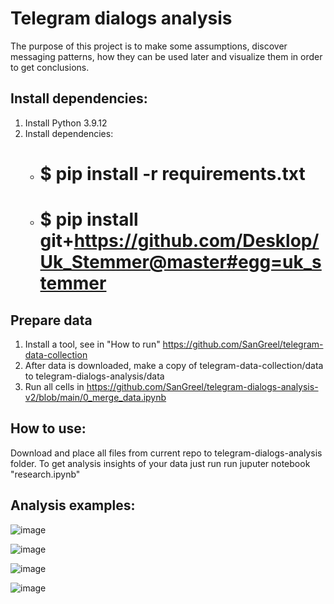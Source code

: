 # Telegram dialogs analysis
The purpose of this project is to make some assumptions, discover messaging patterns, how they can be used later and visualize them in order to get conclusions. 

## Install dependencies:
1. Install Python 3.9.12
2. Install dependencies:
    - # $ pip install -r requirements.txt
    - # $ pip install git+https://github.com/Desklop/Uk_Stemmer@master#egg=uk_stemmer

## Prepare data
1. Install a tool, see in "How to run" https://github.com/SanGreel/telegram-data-collection
2. After data is downloaded, make a copy of telegram-data-collection/data to telegram-dialogs-analysis/data
3. Run all cells in https://github.com/SanGreel/telegram-dialogs-analysis-v2/blob/main/0_merge_data.ipynb

## How to use:
Download and place all files from current repo to telegram-dialogs-analysis folder.
To get analysis insights of your data just run run juputer notebook "research.ipynb"

## Analysis examples:
![image](https://user-images.githubusercontent.com/93656863/166717180-98dc5d8b-5394-4316-b543-001238d5358f.png)

![image](https://user-images.githubusercontent.com/93656863/166717380-4892f09d-9883-4846-9a79-2f870595fe30.png)

![image](https://user-images.githubusercontent.com/93656863/166717331-38000ba7-3e49-4f83-a1de-4a121c8009d5.png)

![image](https://user-images.githubusercontent.com/93656863/166717619-cb8b6378-1194-451d-befb-1ba55b395aac.png)

